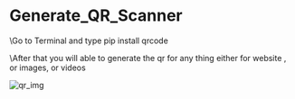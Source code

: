 # Generate_QR_Scanner

\Go to Terminal and type pip install qrcode

\After that you will able to generate the qr for any thing either for website , or images, or videos 

![qr_img](https://github.com/user-attachments/assets/e4cbb541-007e-428f-a9ce-043c04cca329)

